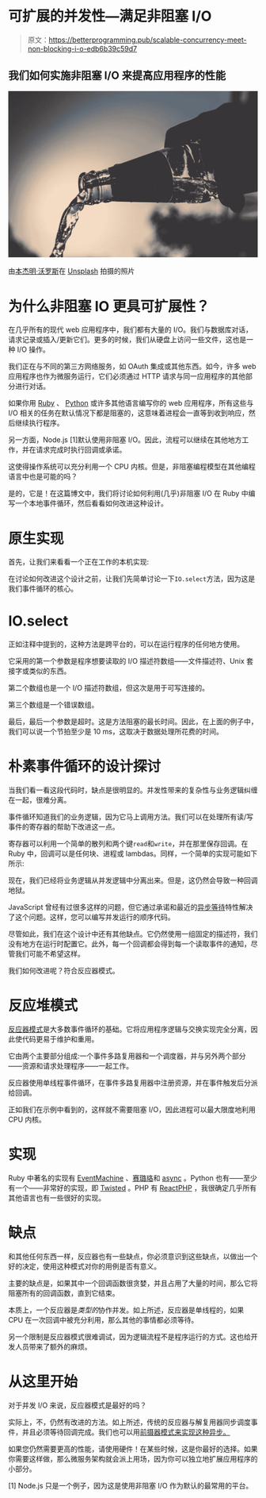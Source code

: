 # 可扩展的并发性—满足非阻塞 I/O

> 原文：<https://betterprogramming.pub/scalable-concurrency-meet-non-blocking-i-o-edb6b39c59d7>

## 我们如何实施非阻塞 I/O 来提高应用程序的性能

![](img/1d700ce162e369ddbee2cb33fd7e2849.png)

由[本杰明·沃罗斯](https://unsplash.com/@vorosbenisop?utm_source=unsplash&utm_medium=referral&utm_content=creditCopyText)在 [Unsplash](https://unsplash.com/s/photos/flow?utm_source=unsplash&utm_medium=referral&utm_content=creditCopyText) 拍摄的照片

# 为什么非阻塞 IO 更具可扩展性？

在几乎所有的现代 web 应用程序中，我们都有大量的 I/O。我们与数据库对话，请求记录或插入/更新它们。更多的时候，我们从硬盘上访问一些文件，这也是一种 I/O 操作。

我们正在与不同的第三方网络服务，如 OAuth 集成或其他东西。如今，许多 web 应用程序也作为微服务运行，它们必须通过 HTTP 请求与同一应用程序的其他部分进行对话。

如果你用 [Ruby](https://www.ruby-lang.org/en/) 、 [Python](https://www.python.org/) 或许多其他语言编写你的 web 应用程序，所有这些与 I/O 相关的任务在默认情况下都是阻塞的，这意味着进程会一直等到收到响应，然后继续执行程序。

另一方面，Node.js [1]默认使用非阻塞 I/O。因此，流程可以继续在其他地方工作，并在请求完成时执行回调或承诺。

这使得操作系统可以充分利用一个 CPU 内核。但是，非阻塞编程模型在其他编程语言中也是可能的吗？

是的，它是！在这篇博文中，我们将讨论如何利用(几乎)非阻塞 I/O 在 Ruby 中编写一个本地事件循环，然后看看如何改进这种设计。

# **原生实现**

首先，让我们来看看一个正在工作的本机实现:

在讨论如何改进这个设计之前，让我们先简单讨论一下`IO.select`方法，因为这是我们事件循环的核心。

# **IO.select**

正如注释中提到的，这种方法是跨平台的，可以在运行程序的任何地方使用。

它采用的第一个参数是程序想要读取的 I/O 描述符数组——文件描述符、Unix 套接字或类似的东西。

第二个数组也是一个 I/O 描述符数组，但这次是用于可写连接的。

第三个数组是一个错误数组。

最后，最后一个参数是超时。这是方法阻塞的最长时间。因此，在上面的例子中，我们可以说一个节拍至少是 10 ms，这取决于数据处理所花费的时间。

# **朴素事件循环的设计探讨**

当我们看一看这段代码时，缺点是很明显的。并发性带来的复杂性与业务逻辑纠缠在一起，很难分离。

事件循环知道我们的业务逻辑，因为它马上调用方法。我们可以在处理所有读/写事件的寄存器的帮助下改进这一点。

寄存器可以利用一个简单的散列和两个键`read`和`write`，并在那里保存回调。在 Ruby 中，回调可以是任何块、进程或 lambdas。同样，一个简单的实现可能如下所示:

现在，我们已经将业务逻辑从并发逻辑中分离出来。但是，这仍然会导致一种回调地狱。

JavaScript 曾经有过很多这样的问题，但它通过承诺和最近的[异步等待](https://developer.mozilla.org/en-US/docs/Web/JavaScript/Reference/Statements/async_function)特性解决了这个问题。这样，您可以编写并发运行的顺序代码。

尽管如此，我们在这个设计中还有其他缺点。它仍然使用一组固定的描述符，我们没有地方在运行时配置它。此外，每一个回调都会得到每一个读取事件的通知，尽管我们可能不希望这样。

我们如何改进呢？符合反应器模式。

# **反应堆模式**

[反应器模式](https://en.wikipedia.org/wiki/Reactor_pattern)是大多数事件循环的基础。它将应用程序逻辑与交换实现完全分离，因此使代码更易于维护和重用。

它由两个主要部分组成:一个事件多路复用器和一个调度器，并与另外两个部分——资源和请求处理程序——一起工作。

反应器使用单线程事件循环，在事件多路复用器中注册资源，并在事件触发后分派给回调。

正如我们在示例中看到的，这样就不需要阻塞 I/O，因此进程可以最大限度地利用 CPU 内核。

# **实现**

Ruby 中著名的实现有 [EventMachine](https://github.com/eventmachine/eventmachine) 、[赛璐珞](https://celluloid.io/)和 [async](https://github.com/socketry/async) 。Python 也有——至少有一个——非常好的实现，即 [Twisted](https://twistedmatrix.com/) 。PHP 有 [ReactPHP](https://reactphp.org/) ，我很确定几乎所有其他语言也有一些很好的实现。

# **缺点**

和其他任何东西一样，反应器也有一些缺点，你必须意识到这些缺点，以做出一个好的决定，使用这种模式对你的用例是否有意义。

主要的缺点是，如果其中一个回调函数很贪婪，并且占用了大量的时间，那么它将阻塞所有的回调函数，直到它结束。

本质上，一个反应器是*类型的*协作并发。如上所述，反应器是单线程的，如果 CPU 在一次回调中被充分利用，那么其他的事情都必须等待。

另一个限制是反应器模式很难调试，因为逻辑流程不是程序运行的方式。这也给开发人员带来了额外的麻烦。

# **从这里开始**

对于并发 I/O 来说，反应器模式是最好的吗？

实际上，不，仍然有改进的方法。如上所述，传统的反应器与解复用器同步调度事件，并且必须等待回调完成。我们也可以用[前摄器模式来实现这种异步。](https://en.wikipedia.org/wiki/Proactor_pattern)

如果您仍然需要更高的性能，请使用硬件！在某些时候，这是你最好的选择。如果你需要这样做，那么微服务架构就会派上用场，因为你可以独立地扩展应用程序的小部分。

[1] Node.js 只是一个例子，因为这是使用非阻塞 I/O 作为默认的最常用的平台。